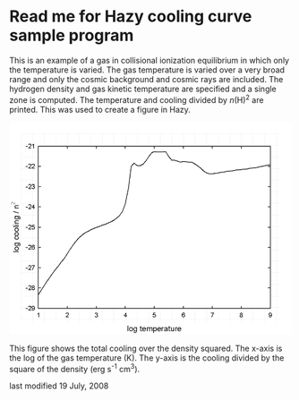 Read me for Hazy cooling curve sample program
=============================================

This is an example of a gas in collisional ionization equilibrium in which
only the temperature is varied.
The gas temperature is varied over a very broad range and only the cosmic
background and cosmic rays are included.
The hydrogen density and gas kinetic temperature are specified and a single
zone is computed.
The temperature and cooling divided by _n_(H)<sup>2</sup> are printed.
This was used to create a figure in Hazy.

![](hazy_coolingcurve.jpg)

This figure shows the total cooling over the density squared.
The x-axis is the log of the gas temperature (K).
The y-axis is the cooling divided by the square of the density
(erg s<sup>-1</sup> cm<sup>3</sup>).

last modified 19 July, 2008
